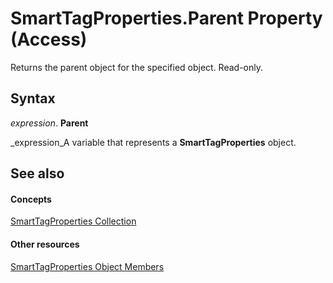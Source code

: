 
# SmartTagProperties.Parent Property (Access)

Returns the parent object for the specified object. Read-only.


## Syntax

 _expression_. **Parent**

 _expression_A variable that represents a  **SmartTagProperties** object.


## See also


#### Concepts


 [SmartTagProperties Collection](1b2c7a0d-4dd3-e2b3-b44f-2a99994395f6.md)
#### Other resources


 [SmartTagProperties Object Members](9062e4fb-3df9-b474-3daa-776b220e2c34.md)
